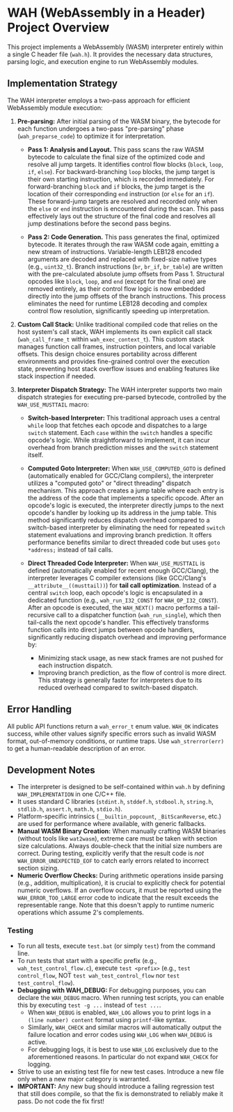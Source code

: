 # WAH (WebAssembly in a Header) Project Overview

This project implements a WebAssembly (WASM) interpreter entirely within a single C header file (`wah.h`). It provides the necessary data structures, parsing logic, and execution engine to run WebAssembly modules.

## Implementation Strategy

The WAH interpreter employs a two-pass approach for efficient WebAssembly module execution:

1. **Pre-parsing:** After initial parsing of the WASM binary, the bytecode for each function undergoes a two-pass "pre-parsing" phase (`wah_preparse_code`) to optimize it for interpretation.

   - **Pass 1: Analysis and Layout.** This pass scans the raw WASM bytecode to calculate the final size of the optimized code and resolve all jump targets. It identifies control flow blocks (`block`, `loop`, `if`, `else`). For backward-branching `loop` blocks, the jump target is their own starting instruction, which is recorded immediately. For forward-branching `block` and `if` blocks, the jump target is the location of their corresponding `end` instruction (or `else` for an `if`). These forward-jump targets are resolved and recorded only when the `else` or `end` instruction is encountered during the scan. This pass effectively lays out the structure of the final code and resolves all jump destinations before the second pass begins.

   - **Pass 2: Code Generation.** This pass generates the final, optimized bytecode. It iterates through the raw WASM code again, emitting a new stream of instructions. Variable-length LEB128 encoded arguments are decoded and replaced with fixed-size native types (e.g., `uint32_t`). Branch instructions (`br`, `br_if`, `br_table`) are written with the pre-calculated absolute jump offsets from Pass 1. Structural opcodes like `block`, `loop`, and `end` (except for the final one) are removed entirely, as their control flow logic is now embedded directly into the jump offsets of the branch instructions. This process eliminates the need for runtime LEB128 decoding and complex control flow resolution, significantly speeding up interpretation.

2. **Custom Call Stack:** Unlike traditional compiled code that relies on the host system's call stack, WAH implements its own explicit call stack (`wah_call_frame_t` within `wah_exec_context_t`). This custom stack manages function call frames, instruction pointers, and local variable offsets. This design choice ensures portability across different environments and provides fine-grained control over the execution state, preventing host stack overflow issues and enabling features like stack inspection if needed.

3. **Interpreter Dispatch Strategy:** The WAH interpreter supports two main dispatch strategies for executing pre-parsed bytecode, controlled by the `WAH_USE_MUSTTAIL` macro:

   - **Switch-based Interpreter:** This traditional approach uses a central `while` loop that fetches each opcode and dispatches to a large `switch` statement. Each `case` within the `switch` handles a specific opcode's logic. While straightforward to implement, it can incur overhead from branch prediction misses and the `switch` statement itself.

   - **Computed Goto Interpreter:** When `WAH_USE_COMPUTED_GOTO` is defined (automatically enabled for GCC/Clang compilers), the interpreter utilizes a "computed goto" or "direct threading" dispatch mechanism. This approach creates a jump table where each entry is the address of the code that implements a specific opcode. After an opcode's logic is executed, the interpreter directly jumps to the next opcode's handler by looking up its address in the jump table. This method significantly reduces dispatch overhead compared to a switch-based interpreter by eliminating the need for repeated `switch` statement evaluations and improving branch prediction. It offers performance benefits similar to direct threaded code but uses `goto *address;` instead of tail calls.

   - **Direct Threaded Code Interpreter:** When `WAH_USE_MUSTTAIL` is defined (automatically enabled for recent enough GCC/Clang), the interpreter leverages C compiler extensions (like GCC/Clang's `__attribute__((musttail))`) for **tail call optimization**. Instead of a central `switch` loop, each opcode's logic is encapsulated in a dedicated function (e.g., `wah_run_I32_CONST` for `WAH_OP_I32_CONST`). After an opcode is executed, the `WAH_NEXT()` macro performs a tail-recursive call to a dispatcher function (`wah_run_single`), which then tail-calls the next opcode's handler. This effectively transforms function calls into direct jumps between opcode handlers, significantly reducing dispatch overhead and improving performance by:
     - Minimizing stack usage, as new stack frames are not pushed for each instruction dispatch.
     - Improving branch prediction, as the flow of control is more direct.
     This strategy is generally faster for interpreters due to its reduced overhead compared to switch-based dispatch.

## Error Handling

All public API functions return a `wah_error_t` enum value. `WAH_OK` indicates success, while other values signify specific errors such as invalid WASM format, out-of-memory conditions, or runtime traps. Use `wah_strerror(err)` to get a human-readable description of an error.

## Development Notes

- The interpreter is designed to be self-contained within `wah.h` by defining `WAH_IMPLEMENTATION` in one C/C++ file.
- It uses standard C libraries (`stdint.h`, `stddef.h`, `stdbool.h`, `string.h`, `stdlib.h`, `assert.h`, `math.h`, `stdio.h`).
- Platform-specific intrinsics (`__builtin_popcount`, `_BitScanReverse`, etc.) are used for performance where available, with generic fallbacks.
- **Manual WASM Binary Creation:** When manually crafting WASM binaries (without tools like `wat2wasm`), extreme care must be taken with section size calculations. Always double-check that the initial size numbers are correct. During testing, explicitly verify that the result code is *not* `WAH_ERROR_UNEXPECTED_EOF` to catch early errors related to incorrect section sizing.
- **Numeric Overflow Checks:** During arithmetic operations inside parsing (e.g., addition, multiplication), it is crucial to explicitly check for potential numeric overflows. If an overflow occurs, it must be reported using the `WAH_ERROR_TOO_LARGE` error code to indicate that the result exceeds the representable range. Note that this doesn't apply to runtime numeric operations which assume 2's complements.

### Testing

- To run all tests, execute `test.bat` (or simply `test`) from the command line.
- To run tests that start with a specific prefix (e.g., `wah_test_control_flow.c`), execute `test <prefix>` (e.g., `test control_flow`, NOT `test wah_test_control_flow` nor `test test_control_flow`).
- **Debugging with WAH_DEBUG:** For debugging purposes, you can declare the `WAH_DEBUG` macro. When running test scripts, you can enable this by executing `test -g ...` instead of `test ...`.
  - When `WAH_DEBUG` is enabled, `WAH_LOG` allows you to print logs in a `(line number) content` format using `printf`-like syntax.
  - Similarly, `WAH_CHECK` and similar macros will automatically output the failure location and error codes using `WAH_LOG` when `WAH_DEBUG` is active.
  - For debugging logs, it is best to use `WAH_LOG` exclusively due to the aforementioned reasons. In particular do not expand `WAH_CHECK` for logging.
- Strive to use an existing test file for new test cases. Introduce a new file only when a new major category is warranted.
- **IMPORTANT:** Any new bug should introduce a failing regression test that still does compile, so that the fix is demonstrated to reliably make it pass. Do not code the fix first!
